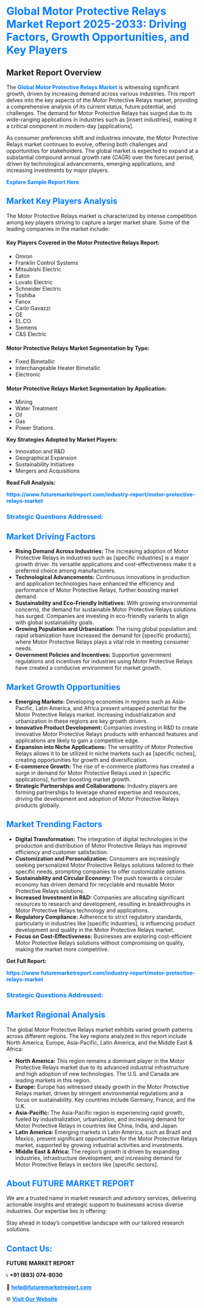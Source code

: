 <h1 style="color: #007BFF;">Global Motor Protective Relays Market Report 2025-2033: Driving Factors, Growth Opportunities, and Key Players</h1>

<section id="overview">
<h2>Market Report Overview</h2>
<p>The <a href="https://www.futuremarketreport.com/industry-report/motor-protective-relays-market" style="color: #007BFF; text-decoration: none;"><strong>Global Motor Protective Relays Market</strong></a> is witnessing significant growth, driven by increasing demand across various industries. This report delves into the key aspects of the Motor Protective Relays market, providing a comprehensive analysis of its current status, future potential, and challenges. The demand for Motor Protective Relays has surged due to its wide-ranging applications in industries such as [insert industries], making it a critical component in modern-day [applications].</p>
<p>As consumer preferences shift and industries innovate, the Motor Protective Relays market continues to evolve, offering both challenges and opportunities for stakeholders. The global market is expected to expand at a substantial compound annual growth rate (CAGR) over the forecast period, driven by technological advancements, emerging applications, and increasing investments by major players.</p>
</section>

<section id="overview">
<p><a href="https://www.futuremarketreport.com/request-sample/reportId=81535" style="color: #007BFF; text-decoration: none;"><strong>Explore Sample Report Here</strong></a></p>
</section>

<section id="key-players">
<h2 style="color: #007BFF;">Market Key Players Analysis</h2>
<p>The Motor Protective Relays market is characterized by intense competition among key players striving to capture a larger market share. Some of the leading companies in the market include:</p>
<h4>Key Players Covered in the Motor Protective Relays Report:</h4>
<ul><li>Omron</li><li>Franklin Control Systems</li><li>Mitsubishi Electric</li><li>Eaton</li><li>Lovato Electric</li><li>Schneider Electric</li><li>Toshiba</li><li>Fanox</li><li>Carlo Gavazzi</li><li>GE</li><li>EL.CO.</li><li>Siemens</li><li>C&amp;S Electric</li></ul>
<h4>Motor Protective Relays Market Segmentation by Type:</h4>
<ul><li>Fixed Bimetallic</li><li>Interchangeable Heater Bimetallic</li><li>Electronic</li></ul>

<h4>Motor Protective Relays Market Segmentation by Application:</h4>
<ul><li>Mining</li><li>Water Treatment</li><li>Oil</li><li>Gas</li><li>Power Stations</li></ul>
<p><strong>Key Strategies Adopted by Market Players:</strong></p>
<ul>
<li>Innovation and R&D</li>
<li>Geographical Expansion</li>
<li>Sustainability Initiatives</li>
<li>Mergers and Acquisitions</li>
</ul>
</section>

<section>
<p><strong>Read Full Analysis: </strong></p><a href="https://www.futuremarketreport.com/industry-report/motor-protective-relays-market" style="color: #007BFF; text-decoration: none;"><strong>https://www.futuremarketreport.com/industry-report/motor-protective-relays-market</strong></a>
<h3 style="color: #007BFF;">Strategic Questions Addressed:</h3>
</section>

<section id="driving-factors">
<h2 style="color: #007BFF;">Market Driving Factors</h2>
<ul>
<li><strong>Rising Demand Across Industries:</strong> The increasing adoption of Motor Protective Relays in industries such as [specific industries] is a major growth driver. Its versatile applications and cost-effectiveness make it a preferred choice among manufacturers.</li>
<li><strong>Technological Advancements:</strong> Continuous innovations in production and application technologies have enhanced the efficiency and performance of Motor Protective Relays, further boosting market demand.</li>
<li><strong>Sustainability and Eco-Friendly Initiatives:</strong> With growing environmental concerns, the demand for sustainable Motor Protective Relays solutions has surged. Companies are investing in eco-friendly variants to align with global sustainability goals.</li>
<li><strong>Growing Population and Urbanization:</strong> The rising global population and rapid urbanization have increased the demand for [specific products], where Motor Protective Relays plays a vital role in meeting consumer needs.</li>
<li><strong>Government Policies and Incentives:</strong> Supportive government regulations and incentives for industries using Motor Protective Relays have created a conducive environment for market growth.</li>
</ul>
</section>

<section id="growth-opportunities">
<h2 style="color: #007BFF;">Market Growth Opportunities</h2>
<ul>
<li><strong>Emerging Markets:</strong> Developing economies in regions such as Asia-Pacific, Latin America, and Africa present untapped potential for the Motor Protective Relays market. Increasing industrialization and urbanization in these regions are key growth drivers.</li>
<li><strong>Innovative Product Development:</strong> Companies investing in R&D to create innovative Motor Protective Relays products with enhanced features and applications are likely to gain a competitive edge.</li>
<li><strong>Expansion into Niche Applications:</strong> The versatility of Motor Protective Relays allows it to be utilized in niche markets such as [specific niches], creating opportunities for growth and diversification.</li>
<li><strong>E-commerce Growth:</strong> The rise of e-commerce platforms has created a surge in demand for Motor Protective Relays used in [specific applications], further boosting market growth.</li>
<li><strong>Strategic Partnerships and Collaborations:</strong> Industry players are forming partnerships to leverage shared expertise and resources, driving the development and adoption of Motor Protective Relays products globally.</li>
</ul>
</section>

<section id="trending-factors">
<h2 style="color: #007BFF;">Market Trending Factors</h2>
<ul>
<li><strong>Digital Transformation:</strong> The integration of digital technologies in the production and distribution of Motor Protective Relays has improved efficiency and customer satisfaction.</li>
<li><strong>Customization and Personalization:</strong> Consumers are increasingly seeking personalized Motor Protective Relays solutions tailored to their specific needs, prompting companies to offer customizable options.</li>
<li><strong>Sustainability and Circular Economy:</strong> The push towards a circular economy has driven demand for recyclable and reusable Motor Protective Relays solutions.</li>
<li><strong>Increased Investment in R&D:</strong> Companies are allocating significant resources to research and development, resulting in breakthroughs in Motor Protective Relays technology and applications.</li>
<li><strong>Regulatory Compliance:</strong> Adherence to strict regulatory standards, particularly in industries like [specific industries], is influencing product development and quality in the Motor Protective Relays market.</li>
<li><strong>Focus on Cost-Effectiveness:</strong> Businesses are exploring cost-efficient Motor Protective Relays solutions without compromising on quality, making the market more competitive.</li>
</ul>
</section>

<section>
<p><strong>Get Full Report: </strong></p><a href="https://www.futuremarketreport.com/industry-report/motor-protective-relays-market" style="color: #007BFF; text-decoration: none;"><strong>https://www.futuremarketreport.com/industry-report/motor-protective-relays-market</strong></a>
<h3 style="color: #007BFF;">Strategic Questions Addressed:</h3>
</section>


<section id="regional-analysis">
<h2 style="color: #007BFF;">Market Regional Analysis</h2>
<p>The global Motor Protective Relays market exhibits varied growth patterns across different regions. The key regions analyzed in this report include North America, Europe, Asia-Pacific, Latin America, and the Middle East & Africa:</p>
<ul>
<li><strong>North America:</strong> This region remains a dominant player in the Motor Protective Relays market due to its advanced industrial infrastructure and high adoption of new technologies. The U.S. and Canada are leading markets in this region.</li>
<li><strong>Europe:</strong> Europe has witnessed steady growth in the Motor Protective Relays market, driven by stringent environmental regulations and a focus on sustainability. Key countries include Germany, France, and the U.K.</li>
<li><strong>Asia-Pacific:</strong> The Asia-Pacific region is experiencing rapid growth, fueled by industrialization, urbanization, and increasing demand for Motor Protective Relays in countries like China, India, and Japan.</li>
<li><strong>Latin America:</strong> Emerging markets in Latin America, such as Brazil and Mexico, present significant opportunities for the Motor Protective Relays market, supported by growing industrial activities and investments.</li>
<li><strong>Middle East & Africa:</strong> The region’s growth is driven by expanding industries, infrastructure development, and increasing demand for Motor Protective Relays in sectors like [specific sectors].</li>
</ul>
</section>

<footer>
<h2 style="color: #007BFF;">About FUTURE MARKET REPORT</h2>
<p>We are a trusted name in market research and advisory services, delivering actionable insights and strategic support to businesses across diverse industries. Our expertise lies in offering:</p>

<p>Stay ahead in today’s competitive landscape with our tailored research solutions.</p>

<h2 style="color: #007BFF;">Contact Us:</h2>
<p><strong>FUTURE MARKET REPORT</strong></p>
<p>📞 <strong>+91 (883) 074-8030</strong></p>
<p>📧 <strong><a href="mailto:help@futuremarketreport.com" style="color: #007BFF;">help@futuremarketreport.com</a></strong></p>
<p>🌐 <strong><a href="https://www.futuremarketreport.com/" style="color: #007BFF;">Visit Our Website</a></strong></p>
</footer>
